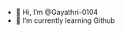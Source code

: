 - 👋 Hi, I’m @Gayathri-0104
- 🌱 I’m currently learning Github


<!---
Gayathri-0104/Gayathri-0104 is a ✨ special ✨ repository because its `README.md` (this file) appears on your GitHub profile.
You can click the Preview link to take a look at your changes.
--->
